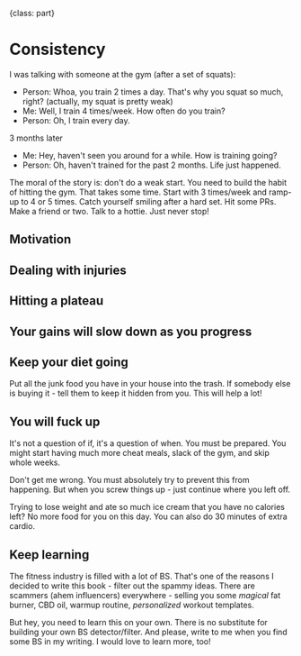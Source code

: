 {class: part}

# Consistency

I was talking with someone at the gym (after a set of squats):

- Person: Whoa, you train 2 times a day. That's why you squat so much, right? (actually, my squat is pretty weak)
- Me: Well, I train 4 times/week. How often do you train?
- Person: Oh, I train every day.

3 months later

- Me: Hey, haven't seen you around for a while. How is training going?
- Person: Oh, haven't trained for the past 2 months. Life just happened.

The moral of the story is: don't do a weak start. You need to build the habit of hitting the gym. That takes some time. Start with 3 times/week and ramp-up to 4 or 5 times. Catch yourself smiling after a hard set. Hit some PRs. Make a friend or two. Talk to a hottie. Just never stop!

## Motivation

## Dealing with injuries

## Hitting a plateau

## Your gains will slow down as you progress

## Keep your diet going

Put all the junk food you have in your house into the trash. If somebody else is buying it - tell them to keep it hidden from you. This will help a lot!

## You will fuck up

It's not a question of if, it's a question of when. You must be prepared. You might start having much more cheat meals, slack of the gym, and skip whole weeks.

Don't get me wrong. You must absolutely try to prevent this from happening. But when you screw things up - just continue where you left off.

Trying to lose weight and ate so much ice cream that you have no calories left? No more food for you on this day. You can also do 30 minutes of extra cardio.

## Keep learning

The fitness industry is filled with a lot of BS. That's one of the reasons I decided to write this book - filter out the spammy ideas. There are scammers (ahem influencers) everywhere - selling you some _magical_ fat burner, CBD oil, warmup routine, _personalized_ workout templates.

But hey, you need to learn this on your own. There is no substitute for building your own BS detector/filter. And please, write to me when you find some BS in my writing. I would love to learn more, too!
